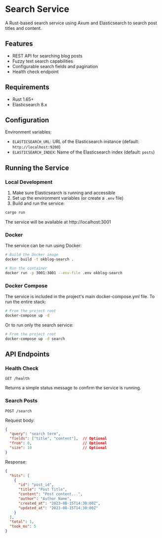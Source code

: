 # Search Service

A Rust-based search service using Axum and Elasticsearch to search post titles and content.

## Features

- REST API for searching blog posts
- Fuzzy text search capabilities
- Configurable search fields and pagination
- Health check endpoint

## Requirements

- Rust 1.65+
- Elasticsearch 8.x

## Configuration

Environment variables:

- `ELASTICSEARCH_URL`: URL of the Elasticsearch instance (default: `http://localhost:9200`)
- `ELASTICSEARCH_INDEX`: Name of the Elasticsearch index (default: `posts`)

## Running the Service

### Local Development

1. Make sure Elasticsearch is running and accessible
2. Set up the environment variables (or create a `.env` file)
3. Build and run the service:

```bash
cargo run
```

The service will be available at http://localhost:3001

### Docker

The service can be run using Docker:

```bash
# Build the Docker image
docker build -t okblog-search .

# Run the container
docker run -p 3001:3001 --env-file .env okblog-search
```

### Docker Compose

The service is included in the project's main docker-compose.yml file. To run the entire stack:

```bash
# From the project root
docker-compose up -d
```

Or to run only the search service:

```bash
# From the project root
docker-compose up -d search
```

## API Endpoints

### Health Check

```
GET /health
```

Returns a simple status message to confirm the service is running.

### Search Posts

```
POST /search
```

Request body:

```json
{
  "query": "search term",
  "fields": ["title", "content"],  // Optional
  "from": 0,                       // Optional
  "size": 10                       // Optional
}
```

Response:

```json
{
  "hits": [
    {
      "id": "post_id",
      "title": "Post Title",
      "content": "Post content...",
      "author": "Author Name",
      "created_at": "2023-08-15T14:30:00Z",
      "updated_at": "2023-08-15T14:30:00Z"
    }
  ],
  "total": 1,
  "took_ms": 5
}
``` 